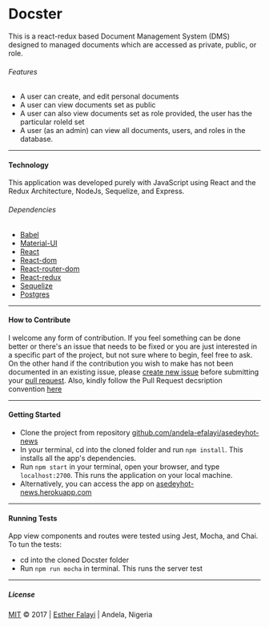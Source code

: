 # Docster
This is a react-redux based Document Management System (DMS) designed to managed documents which 
are accessed as private, public, or role.

###### Features
- A user can create, and edit personal documents
- A user can view documents set as public
- A user can also view documents set as role provided, the user has the 
particular roleId set
- A user (as an admin) can view all documents, users, and roles in the database.

***
#### Technology
This application was developed purely with JavaScript using React and the Redux 
Architecture, NodeJs, Sequelize, and Express.

###### Dependencies
- [Babel](https://babeljs.io/)
- [Material-UI](http://www.material-ui.com/#/)
- [React](https://facebook.github.io/react/)
- [React-dom](https://www.npmjs.com/package/react-dom)
- [React-router-dom](https://www.npmjs.com/package/react-router-dom)
- [React-redux](http://redux.js.org/)
- [Sequelize](http://docs.sequelizejs.com/)
- [Postgres](https://www.postgresql.org/docs/9.6/static/tutorial-createdb.html)

***
#### How to Contribute
I welcome any form of contribution. If you feel something can be done better or 
there's an issue that needs to be fixed
or you are just interested in a specific part of the project, but not sure where
 to begin, feel free to ask.
On the other hand if the contribution you wish to make has not been documented 
in an existing issue, please [create new issue](https://github.com/andela-efalayi/docster/issues/new) before submitting your [pull request](https://help.github.com/articles/about-pull-requests/).
Also, kindly follow the Pull Request decsription convention [here](https://github.com/andela-efalayi/docster/wiki/Pull-Request-Naming-and-Description-Convention)

***
#### Getting Started

- Clone the project from repository [github.com/andela-efalayi/asedeyhot-news](https://github.com/andela-efalayi/docster)
- In your terminal, cd into the cloned folder and run `npm install`. This installs all the app's dependencies.
- Run `npm start` in your terminal, open your browser, and type `localhost:2700`. This runs the application on your local machine.
- Alternatively, you can access the app on [asedeyhot-news.herokuapp.com](https://asedeyhot-news.herokuapp.com)

***
#### Running Tests
App view components and routes were tested using Jest, Mocha, and Chai. To tun the tests:
- cd into the cloned Docster folder
- Run `npm run mocha` in terminal. This runs the server test

***
##### License
[MIT](LICENSE.txt) © 2017 | [Esther Falayi](github.com/andela-efalayi/) | 
Andela, Nigeria
